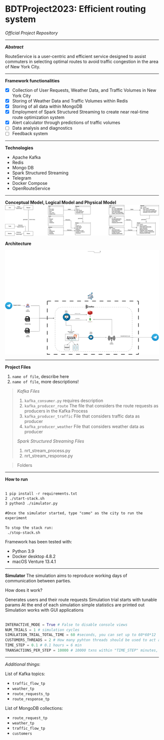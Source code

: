 # BDTProject2023: Efficient routing system
_Official Project Repository_

---

_**Abstract**_

RouteService is a user-centric and efficient service designed to assist commuters in selecting optimal routes to avoid traffic congestion in the area of New York City.

---

**Framework functionalities**

- [x] Collection of User Requests, Weather Data, and Traffic Volumes in New York City
- [x] Storing of Weather Data and Traffic Volumes within Redis
- [x] Storing of all data within MongoDB
- [x] Employment of Spark Structured Streaming to create near real-time route optimization system
- [x] Alert calculator through predictions of traffic volumes
- [ ] Data analysis and diagnostics
- [ ] Feedback system

---

**Technologies**

- Apache Kafka
- Redis
- Mongo DB
- Spark Structured Streaming
- Telegram
- Docker Compose
- OpenRouteService

---
**Conceptual Model, Logical Model and Physical Model**
![alt text](Figures/data_models.drawio.png)

**Architecture**

![alt text](Figures/ReportArchitecture.drawio.png)

---

**Project Files**

1. `name of file`, describe here
2. `name of file`, more descriptions!

> _Kafka Files_
> 1. `kafka_consumer.py` requires description
> 2. `kafka_producer_route` The file that considers the route requests as producers in the Kafka Process
> 3. `kafka_producer_traffic` File that considers traffic data as producer
> 4. `kafka_producer_weather` File that considers weather data as producer
>    
> _Spark Structured Streaming Files_
> 1. nrt_stream_process.py
> 2. nrt_stream_response.py

> Folders

---

**How to run**

```shell copyable

1 pip install -r requirements.txt 
2 ./start-stack.sh
3 python3 ./simulator.py

#Once the simulator started, type "como" as the city to run the experiment

To stop the stack run:
 ./stop-stack.sh
```

Framework has been tested with:

- Python 3.9
- Docker desktop 4.8.2
- macOS Venture 13.4.1

---

**Simulator**
The simulation aims to reproduce working days of communication between parties.

How does it work?

Generates users and their route requests
Simulation trial starts with tunable params
At the end of each simulation simple statistics are printed out
Simulation works with GUI applications

```python copyable

INTERACTIVE_MODE = True # False to disable console views
NUM_TRIALS = 1 # simulation cycles
SIMULATION_TRIAL_TOTAL_TIME = 60 #seconds, you can set up to 60*60*12
CUSTOMERS_THREADS = 2 # How many pyhton threads should be used to act as clients
TIME_STEP = 0.1 # 0.1 hours = 6 min
TRANSACTIONS_PER_STEP = 10000 # 10000 txns within "TIME_STEP" minutes, can scale to Millions

```
---

_Additional things_:

List of Kafka topics:

- `traffic_flow_tp`
- `weather_tp`
- `route_requests_tp`
- `route_response_tp`

List of MongoDB collections:

- `route_request_tp`
- `weather_tp`
- `traffic_flow_tp`
- `customers` 
